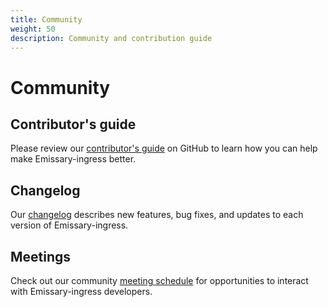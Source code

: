 ```yaml
---
title: Community
weight: 50
description: Community and contribution guide
---
```


# Community

## Contributor's guide
Please review our [contributor's guide](https://github.com/emissary-ingress/emissary/blob/master/DevDocumentation/DEVELOPING.md)
on GitHub to learn how you can help make Emissary-ingress better.

## Changelog
Our [changelog](https://github.com/emissary-ingress/emissary/blob/master/CHANGELOG.md)
describes new features, bug fixes, and updates to each version of Emissary-ingress.

## Meetings
Check out our community [meeting schedule](https://github.com/emissary-ingress/emissary/blob/master/Community/MEETING_SCHEDULE.md) for opportunities to interact with Emissary-ingress developers.
